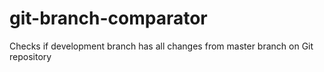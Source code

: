 # git-branch-comparator
Checks if development branch has all changes from master branch on Git repository
